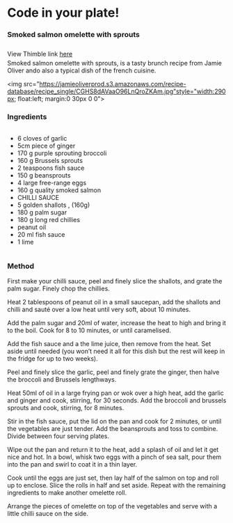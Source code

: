 <h1>Code in your plate!</h1>

<h3 style="padding-bottom:10px">Smoked salmon omelette with sprouts</h3>

<p> View Thimble link <a href="https://d157rqmxrxj6ey.cloudfront.net/itsfranhere/17109">here</a> 

<p style="margin-top: -10px">Smoked salmon omelette with sprouts, is a tasty brunch recipe from Jamie Oliver ando also a typical dish of the french cuisine.</p>

<img src="https://jamieoliverprod.s3.amazonaws.com/recipe-database/recipe_single/CGHS8dAVaaO96LnQroZKAm.jpg"style="width:290px; float:left; margin:0 30px 0 0">

<h3>Ingredients</h3>

<ul class="ingred" style="float:left; text-align:left">
	<li>6	cloves of	garlic</li>
	<li>5cm piece of	ginger</li>
	<li>170	g	purple sprouting broccoli</li>
	<li>160	g	Brussels sprouts</li>
	<li>2	teaspoons	fish sauce</li>
	<li>150	g	beansprouts</li>
	<li>4	large	free-range eggs</li>
	<li>160	g	quality smoked salmon</li>
	<li>CHILLI SAUCE</li>
	<li>5	golden shallots	, (160g)</li>
	<li>180	g	palm sugar</li>
	<li>180	g	long red chillies</li>
	<li>peanut oil</li>
	<li>20	ml	fish sauce</li>
	<li>1	lime</li>
</ul>
<div class="clearfix" style="clear:both"></div>

<h3>Method</h3>

First make your chilli sauce, peel and finely slice the shallots, and grate the palm sugar. Finely chop the chillies.

Heat 2 tablespoons of peanut oil in a small saucepan, add the shallots and chilli and sauté over a low heat until very soft, about 10 minutes. 

Add the palm sugar and 20ml of water, increase the heat to high and bring it to the boil. Cook for 8 to 10 minutes, or until caramelised.

Add the fish sauce and a the lime juice, then remove from the heat. Set aside until needed (you won’t need it all for this dish but the rest will keep in the fridge for up to two weeks).

Peel and finely slice the garlic, peel and finely grate the ginger, then halve the broccoli and Brussels lengthways.

Heat 50ml of oil in a large frying pan or wok over a high heat, add the garlic and ginger and cook, stirring, for 30 seconds. Add the broccoli and brussels sprouts and cook, stirring, for 8 minutes.

Stir in the fish sauce, put the lid on the pan and cook for 2 minutes, or until the vegetables are just tender. Add the beansprouts and toss to combine. Divide between four serving plates. 

Wipe out the pan and return it to the heat, add a splash of oil and let it get nice and hot. In a bowl, whisk two eggs with a pinch of sea salt, pour them into the pan and swirl to coat it in a thin layer. 

Cook until the eggs are just set, then lay half of the salmon on top and roll up to enclose. Slice the rolls in half and set aside. Repeat with the remaining ingredients to make another omelette roll.

Arrange the pieces of omelette on top of the vegetables and serve with a little chilli sauce on the side.
